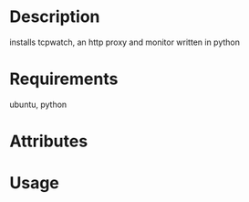 Description
===========
installs tcpwatch, an http proxy and monitor written in python

Requirements
============
ubuntu, python

Attributes
==========

Usage
=====

